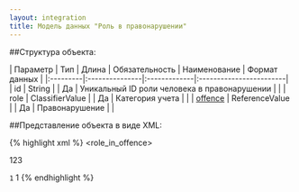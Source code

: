 ```yaml
---
layout: integration
title: Модель данных "Роль в правонарушении"
---
```


##Структура объекта:

| Параметр | Тип | Длина | Обязательность | Наименование | Формат данных |
|:---------|:---------------|:-------------|:------------------------|
| id | String | | Да | Уникальный ID роли человека в правонарушении | |
| role | ClassifierValue | | Да | Категория учета | |
| [offence]({{site.baseurl}}/integration/models/offence.html) | ReferenceValue | | Да | Правонарушение | |


##Представление объекта в виде XML:

{% highlight xml %}
<role_in_offence>
  <!-- Идентификатор во внешней системе -->
  <id>123</id>
  <!-- Код вида участия в правонарушении -->
  <role>
    <code>1</code>
    <title>Категория 1</title>
  </role>
  <!-- Правонарушение -->
  <offence>
    <!-- Идентификатор правонарушения -->
    <id>1</id>
  </offence>
</role_in_offence>
{% endhighlight %}
